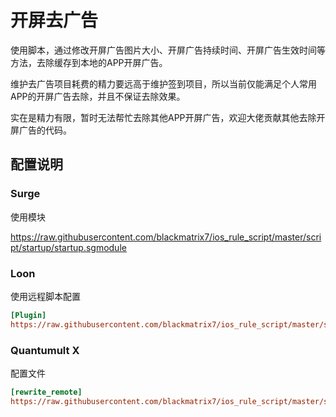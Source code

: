 # 开屏去广告

使用脚本，通过修改开屏广告图片大小、开屏广告持续时间、开屏广告生效时间等方法，去除缓存到本地的APP开屏广告。

维护去广告项目耗费的精力要远高于维护签到项目，所以当前仅能满足个人常用APP的开屏广告去除，并且不保证去除效果。

实在是精力有限，暂时无法帮忙去除其他APP开屏广告，欢迎大佬贡献其他去除开屏广告的代码。

## 配置说明

### Surge

使用模块

https://raw.githubusercontent.com/blackmatrix7/ios_rule_script/master/script/startup/startup.sgmodule

### Loon

使用远程脚本配置

```ini
[Plugin]
https://raw.githubusercontent.com/blackmatrix7/ios_rule_script/master/script/startup/startup.lnplugin, tag=开屏去广告, enabled=true
```

### Quantumult X

配置文件

```ini
[rewrite_remote]
https://raw.githubusercontent.com/blackmatrix7/ios_rule_script/master/script/startup/startup.qxrewrite, tag=开屏去广告, enabled=true
```
